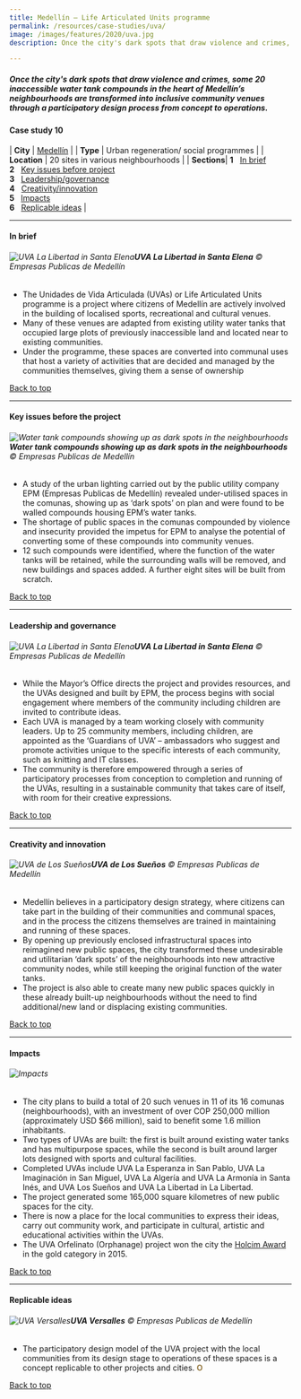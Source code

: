 ```yaml
---
title: Medellín – Life Articulated Units programme
permalink: /resources/case-studies/uva/
image: /images/features/2020/uva.jpg
description: Once the city's dark spots that draw violence and crimes, some 20 inaccessible water tank compounds in the heart of Medellín’s neighbourhoods are transformed into inclusive community venues through a participatory design process from concept to operations.

---
```


##### Once the city's dark spots that draw violence and crimes, some 20 inaccessible water tank compounds in the heart of Medellín’s neighbourhoods are transformed into inclusive community venues through a participatory design process from concept to operations.

#### **Case study 10**

| **City** | [Medellín](/medellin/) |
| **Type** | Urban regeneration/ social programmes |
| **Location** | 20 sites in various neighbourhoods |
| **Sections**| **1** &nbsp; [In brief](#in-brief) <br> **2** &nbsp; [Key issues before project](#key-issues-before-the-project) <br> **3** &nbsp; [Leadership/governance](#leadership-and-governance) <br> **4** &nbsp; [Creativity/innovation](#creativity-and-innovation) <br> **5** &nbsp; [Impacts](#impacts) <br> **6** &nbsp; [Replicable ideas](#replicable-ideas) |

---

#### **In brief**

###### ![UVA La Libertad in Santa Elena](/images/features/2020/uva.jpg/)**UVA La Libertad in Santa Elena** © Empresas Publicas de Medellín

- The Unidades de Vida Articulada (UVAs) or Life Articulated Units programme is a project where citizens of Medellín are actively involved in the building of localised sports, recreational and cultural venues. 
- Many of these venues are adapted from existing utility water tanks that occupied large plots of previously inaccessible land and located near to existing communities. 
- Under the programme, these spaces are converted into communal uses that host a variety of activities that are decided and managed by the communities themselves, giving them a sense of ownership

[Back to top](#case-study-10)

---

#### **Key issues before the project**

###### ![Water tank compounds showing up as dark spots in the neighbourhoods](/images/features/2020/dark-spots.jpg/)**Water tank compounds showing up as dark spots in the neighbourhoods** © Empresas Publicas de Medellín

- A study of the urban lighting carried out by the public utility company EPM (Empresas Publicas de Medellín) revealed under-utilised spaces in the comunas, showing up as ‘dark spots’ on plan and were found to be walled compounds housing EPM’s water tanks. 
- The shortage of public spaces in the comunas compounded by violence and insecurity provided the impetus for EPM to analyse the potential of converting some of these compounds into community venues. 
- 12 such compounds were identified, where the function of the water tanks will be retained, while the surrounding walls will be removed, and new buildings and spaces added. A further eight sites will be built from scratch.

[Back to top](#case-study-10)

---

#### **Leadership and governance**

###### ![UVA La Libertad in Santa Elena](/images/features/2020/uva-la-libertad.jpg/)**UVA La Libertad in Santa Elena** © Empresas Publicas de Medellín

- While the Mayor’s Office directs the project and provides resources, and the UVAs designed and built by EPM, the process begins with social engagement where members of the community including children are invited to contribute ideas.  
- Each UVA is managed by a team working closely with community leaders. Up to 25 community members, including children, are appointed as the ‘Guardians of UVA’ – ambassadors who suggest and promote activities unique to the specific interests of each community, such as knitting and IT classes.
- The community is therefore empowered through a series of participatory processes from conception to completion and running of the UVAs, resulting in a sustainable community that takes care of itself, with room for their creative expressions.

[Back to top](#case-study-10)

---

#### **Creativity and innovation**

###### ![UVA de Los Sueños](/images/features/2020/uva-los-suenos.jpg/)**UVA de Los Sueños** © Empresas Publicas de Medellín

- Medellín believes in a participatory design strategy, where citizens can take part in the building of their communities and communal spaces, and in the process the citizens themselves are trained in maintaining and running of these spaces.
- By opening up previously enclosed infrastructural spaces into reimagined new public spaces, the city transformed these undesirable and utilitarian ‘dark spots’ of the neighbourhoods into new attractive community nodes, while still keeping the original function of the water tanks.
- The project is also able to create many new public spaces quickly in these already built-up neighbourhoods without the need to find additional/new land or displacing existing communities.

[Back to top](#case-study-10)

---

#### **Impacts**

###### ![Impacts](/images/features/2020/impacts-medellin2.png/)

- The city plans to build a total of 20 such venues in 11 of its 16 comunas (neighbourhoods), with an investment of over COP 250,000 million (approximately USD $66 million), said to benefit some 1.6 million inhabitants.
- Two types of UVAs are built: the first is built around existing water tanks and has multipurpose spaces, while the second is built around larger lots designed with sports and cultural facilities. 
- Completed UVAs include UVA La Esperanza in San Pablo, UVA La Imaginación in San Miguel, UVA La Algería and UVA La Armonía in Santa Inés, and UVA Los Sueños and UVA La Libertad in La Libertad.  
- The project generated some 165,000 square kilometres of new public spaces for the city. 
- There is now a place for the local communities to express their ideas, carry out community work, and participate in cultural, artistic and educational activities within the UVAs. 
- The UVA Orfelinato (Orphanage) project won the city the [Holcim Award](https://www.holcimfoundation.org/media/news/awards/global-recognition-for-enhancing-the-quality-of-life-in-medellin?backTo=%2fprojects%2farticulated-site%3fshow%3d205127ce-251d-4488-9097-065399e3d8ad) in the gold category in 2015.

[Back to top](#case-study-10)

---

#### **Replicable ideas**

###### ![UVA Versalles](/images/features/2020/uva-versalles.jpg/)**UVA Versalles** © Empresas Publicas de Medellín

- The participatory design model of the UVA project with the local communities from its design stage to operations of these spaces is a concept replicable to other projects and cities. **<font color="#967942">O</font>**

[Back to top](#case-study-10)

